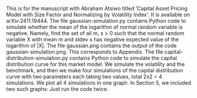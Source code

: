 This is for the manuscript with Abraham Atsiwo titled 'Capital Asset Pricing Model with Size Factor and Normalizing by Volatility Index'. It is available on arXiv:2411.19444.
The file gaussian-simulation.py contains Python code to simulate whether the mean of the logarithm of normal random variable is negative. Namely, find the set of all m, s > 0 such that the normal random variable X with mean m and stdev s has negative expected value of the logarithm of |X|. The file gaussian.png contains the output of the code gaussian-simulation.png. This corresponds to Appendix.
The file capital-distribution-simulation.py contains Python code to simulate the capital distribution curve for this market model. We simulate the volatility and the benchmark, and then we make four simulations of the capital distribution curve with two parameters each taking two values, total 2x2 = 4 simulations. We plot all 4 simulations in one graph. In Section 5, we included two such graphs: Just run the code twice. 



